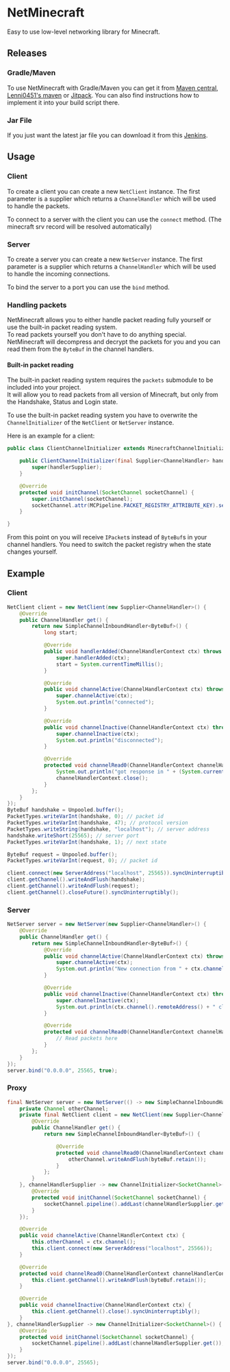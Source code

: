 # NetMinecraft
Easy to use low-level networking library for Minecraft.  

## Releases
### Gradle/Maven
To use NetMinecraft with Gradle/Maven you can get it from [Maven central](https://mvnrepository.com/artifact/net.raphimc.netminecraft), [Lenni0451's maven](https://maven.lenni0451.net/#/releases/net/raphimc/netminecraft) or [Jitpack](https://jitpack.io/#RaphiMC/NetMinecraft).
You can also find instructions how to implement it into your build script there.

### Jar File
If you just want the latest jar file you can download it from this [Jenkins](https://build.lenni0451.net/job/NetMinecraft/).

## Usage
### Client
To create a client you can create a new ``NetClient`` instance. The first parameter is a supplier which returns a ``ChannelHandler`` which will be used to handle the packets.  

To connect to a server with the client you can use the ``connect`` method. (The minecraft srv record will be resolved automatically)

### Server
To create a server you can create a new ``NetServer`` instance. The first parameter is a supplier which returns a ``ChannelHandler`` which will be used to handle the incoming connections.  

To bind the server to a port you can use the ``bind`` method.

### Handling packets
NetMinecraft allows you to either handle packet reading fully yourself or use the built-in packet reading system.  
To read packets yourself you don't have to do anything special. NetMinecraft will decompress and decrypt the packets for you and you can read them from the ``ByteBuf`` in the channel handlers.   
#### Built-in packet reading
The built-in packet reading system requires the ``packets`` submodule to be included into your project.  
It will allow you to read packets from all version of Minecraft, but only from the Handshake, Status and Login state.

To use the built-in packet reading system you have to overwrite the ``ChannelInitializer`` of the ``NetClient`` or ``NetServer`` instance.  

Here is an example for a client:
```java
public class ClientChannelInitializer extends MinecraftChannelInitializer {

    public ClientChannelInitializer(final Supplier<ChannelHandler> handlerSupplier) {
        super(handlerSupplier);
    }

    @Override
    protected void initChannel(SocketChannel socketChannel) {
        super.initChannel(socketChannel);
        socketChannel.attr(MCPipeline.PACKET_REGISTRY_ATTRIBUTE_KEY).set(PacketRegistryUtil.getHandshakeRegistry(false));
    }

}
```

From this point on you will receive ``IPacket``s instead of ``ByteBuf``s in your channel handlers.
You need to switch the packet registry when the state changes yourself.

## Example
### Client
```java
NetClient client = new NetClient(new Supplier<ChannelHandler>() {
    @Override
    public ChannelHandler get() {
        return new SimpleChannelInboundHandler<ByteBuf>() {
            long start;

            @Override
            public void handlerAdded(ChannelHandlerContext ctx) throws Exception {
                super.handlerAdded(ctx);
                start = System.currentTimeMillis();
            }

            @Override
            public void channelActive(ChannelHandlerContext ctx) throws Exception {
                super.channelActive(ctx);
                System.out.println("connected");
            }

            @Override
            public void channelInactive(ChannelHandlerContext ctx) throws Exception {
                super.channelInactive(ctx);
                System.out.println("disconnected");
            }

            @Override
            protected void channelRead0(ChannelHandlerContext channelHandlerContext, ByteBuf byteBuf) throws Exception {
                System.out.println("got response in " + (System.currentTimeMillis() - start) + " ms");
                channelHandlerContext.close();
            }
        };
    }
});
ByteBuf handshake = Unpooled.buffer();
PacketTypes.writeVarInt(handshake, 0); // packet id
PacketTypes.writeVarInt(handshake, 47); // protocol version
PacketTypes.writeString(handshake, "localhost"); // server address
handshake.writeShort(25565); // server port
PacketTypes.writeVarInt(handshake, 1); // next state

ByteBuf request = Unpooled.buffer();
PacketTypes.writeVarInt(request, 0); // packet id

client.connect(new ServerAddress("localhost", 25565)).syncUninterruptibly(); // blocking connect
client.getChannel().writeAndFlush(handshake);
client.getChannel().writeAndFlush(request);
client.getChannel().closeFuture().syncUninterruptibly();
```
### Server
```java
NetServer server = new NetServer(new Supplier<ChannelHandler>() {
    @Override
    public ChannelHandler get() {
        return new SimpleChannelInboundHandler<ByteBuf>() {
            @Override
            public void channelActive(ChannelHandlerContext ctx) throws Exception {
                super.channelActive(ctx);
                System.out.println("New connection from " + ctx.channel().remoteAddress());
            }

            @Override
            public void channelInactive(ChannelHandlerContext ctx) throws Exception {
                super.channelInactive(ctx);
                System.out.println(ctx.channel().remoteAddress() + " closed connection");
            }

            @Override
            protected void channelRead0(ChannelHandlerContext channelHandlerContext, ByteBuf byteBuf) throws Exception {
                // Read packets here
            }
        };
    }
});
server.bind("0.0.0.0", 25565, true);
```
### Proxy
```java
final NetServer server = new NetServer(() -> new SimpleChannelInboundHandler<ByteBuf>() {
    private Channel otherChannel;
    private final NetClient client = new NetClient(new Supplier<ChannelHandler>() {
        @Override
        public ChannelHandler get() {
            return new SimpleChannelInboundHandler<ByteBuf>() {

                @Override
                protected void channelRead0(ChannelHandlerContext channelHandlerContext, ByteBuf byteBuf) {
                    otherChannel.writeAndFlush(byteBuf.retain());
                }
            };
        }
    }, channelHandlerSupplier -> new ChannelInitializer<SocketChannel>() {
        @Override
        protected void initChannel(SocketChannel socketChannel) {
            socketChannel.pipeline().addLast(channelHandlerSupplier.get());
        }
    });

    @Override
    public void channelActive(ChannelHandlerContext ctx) {
        this.otherChannel = ctx.channel();
        this.client.connect(new ServerAddress("localhost", 25566));
    }

    @Override
    protected void channelRead0(ChannelHandlerContext channelHandlerContext, ByteBuf byteBuf) {
        this.client.getChannel().writeAndFlush(byteBuf.retain());
    }

    @Override
    public void channelInactive(ChannelHandlerContext ctx) {
        this.client.getChannel().close().syncUninterruptibly();
    }
}, channelHandlerSupplier -> new ChannelInitializer<SocketChannel>() {
    @Override
    protected void initChannel(SocketChannel socketChannel) {
        socketChannel.pipeline().addLast(channelHandlerSupplier.get());
    }
});
server.bind("0.0.0.0", 25565);
```
